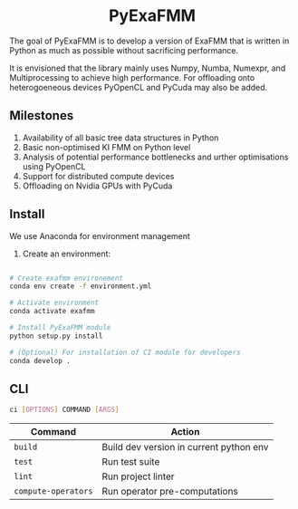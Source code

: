 <h1 align='center'>
PyExaFMM
</h1>

The goal of PyExaFMM is to develop a version of ExaFMM that is written in Python as much as possible without sacrificing performance.

It is envisioned that the library mainly uses Numpy, Numba, Numexpr, and Multiprocessing to achieve high performance. For offloading onto heterogoeneous devices PyOpenCL and PyCuda may also be added.

## Milestones

1) Availability of all basic tree data structures in Python
1) Basic non-optimised KI FMM on Python level
1) Analysis of potential performance bottlenecks and urther optimisations using PyOpenCL
1) Support for distributed compute devices
1) Offloading on Nvidia GPUs with PyCuda

## Install

We use Anaconda for environment management

1) Create an environment:

```bash

# Create exafmm environement
conda env create -f environment.yml

# Activate environment
conda activate exafmm

# Install PyExaFMM module
python setup.py install

# (Optional) For installation of CI module for developers
conda develop .
```

## CLI

```bash
ci [OPTIONS] COMMAND [ARGS]
```

|Command    | Action |
|---	    |---	 |
| `build`	| Build dev version in current python env |
| `test`	| Run test suite	|
| `lint`	| Run project linter 	|
| `compute-operators` | Run operator pre-computations |
